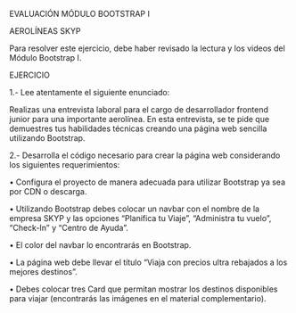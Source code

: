 EVALUACIÓN MÓDULO BOOTSTRAP I

AEROLÍNEAS SKYP

Para resolver este ejercicio, debe haber revisado la lectura y los videos del Módulo Bootstrap I.

EJERCICIO

1.- Lee atentamente el siguiente enunciado:

Realizas una entrevista laboral para el cargo de desarrollador frontend junior para una importante
aerolínea. En esta entrevista, se te pide que demuestres tus habilidades técnicas creando una página
web sencilla utilizando Bootstrap.

2.- Desarrolla el código necesario para crear la página web considerando los siguientes
requerimientos:

• Configura el proyecto de manera adecuada para utilizar Bootstrap ya sea por CDN o
descarga.

• Utilizando Bootstrap debes colocar un navbar con el nombre de la empresa SKYP y las
opciones “Planifica tu Viaje”, “Administra tu vuelo”, “Check-In” y “Centro de Ayuda”.

• El color del navbar lo encontrarás en Bootstrap.

• La página web debe llevar el título “Viaja con precios ultra rebajados a los mejores destinos”.

• Debes colocar tres Card que permitan mostrar los destinos disponibles para viajar
(encontrarás las imágenes en el material complementario).
